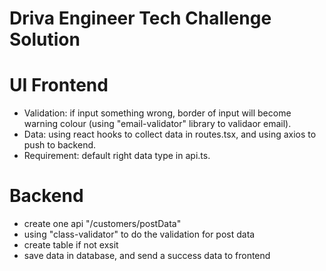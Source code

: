 # Driva Engineer Tech Challenge Solution

# UI Frontend

* Validation: if input something wrong, border of input will become warning colour (using "email-validator" library to validaor email).
* Data: using react hooks to collect data in routes.tsx, and using axios to push to backend.
* Requirement: default right data type in api.ts. 

# Backend

* create one api "/customers/postData"
* using "class-validator" to do the validation for post data
* create table if not exsit 
* save data in database, and send a success data to frontend

